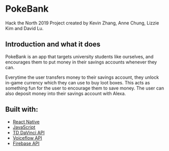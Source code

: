 # PokeBank
Hack the North 2019 Project created by Kevin Zhang, Anne Chung, Lizzie Kim and David Lu. 

## Introduction and what it does
PokeBank is an app that targets university students like ourselves, and encourages them to put money in their savings accounts whenever they can. 

Everytime the user transfers money to their savings account, they unlock in-game currency which they can use to buy loot boxes. This acts as something fun for the user to encourage them to save money. The user can also deposit money into their savings account with Alexa. 

## Built with:
* [React Native](https://facebook.github.io/react-native/docs/getting-started) 
* [JavaScript](https://developer.mozilla.org/en-US/docs/Web/JavaScript)
* [TD DaVinci API](https://td-davinci.com/documents/all-endpoints)
* [Voiceflow API](https://learn.voiceflow.com/en/)
* [Firebase API](https://firebase.google.com/docs)
